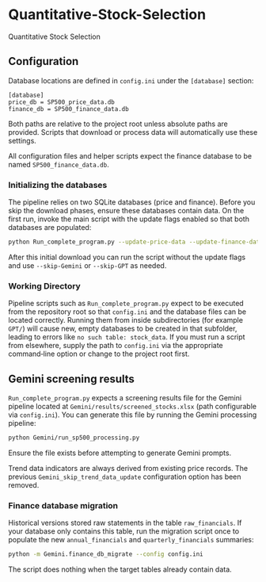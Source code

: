 # Quantitative-Stock-Selection
Quantitative Stock Selection

## Configuration

Database locations are defined in `config.ini` under the `[database]` section:

```
[database]
price_db = SP500_price_data.db
finance_db = SP500_finance_data.db
```
Both paths are relative to the project root unless absolute paths are provided.
Scripts that download or process data will automatically use these settings.

All configuration files and helper scripts expect the finance database to be named `SP500_finance_data.db`.

### Initializing the databases

The pipeline relies on two SQLite databases (price and finance). Before you
skip the download phases, ensure these databases contain data. On the first run,
invoke the main script with the update flags enabled so that both databases are
populated:

```bash
python Run_complete_program.py --update-price-data --update-finance-data
```

After this initial download you can run the script without the update flags and
use `--skip-Gemini` or `--skip-GPT` as needed.

### Working Directory

Pipeline scripts such as `Run_complete_program.py` expect to be executed
from the repository root so that `config.ini` and the database files can
be located correctly. Running them from inside subdirectories (for
example `GPT/`) will cause new, empty databases to be created in that
subfolder, leading to errors like `no such table: stock_data`. If you
must run a script from elsewhere, supply the path to `config.ini` via the
appropriate command‑line option or change to the project root first.

## Gemini screening results

`Run_complete_program.py` expects a screening results file for the Gemini
pipeline located at `Gemini/results/screened_stocks.xlsx` (path configurable via
`config.ini`). You can generate this file by running the Gemini processing
pipeline:

```bash
python Gemini/run_sp500_processing.py
```

Ensure the file exists before attempting to generate Gemini prompts.

Trend data indicators are always derived from existing price records. The
previous `Gemini_skip_trend_data_update` configuration option has been removed.

### Finance database migration

Historical versions stored raw statements in the table `raw_financials`. If your
database only contains this table, run the migration script once to populate the
new `annual_financials` and `quarterly_financials` summaries:

```bash
python -m Gemini.finance_db_migrate --config config.ini
```

The script does nothing when the target tables already contain data.
